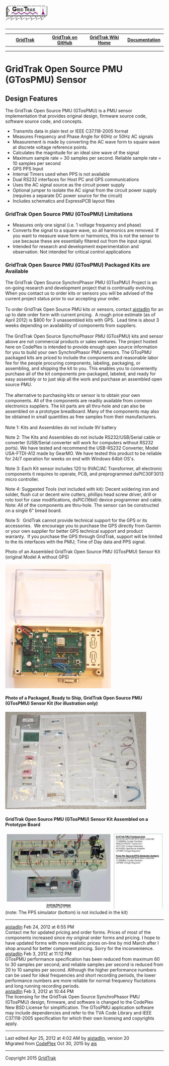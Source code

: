 <html lang="en">
<head>
</head>
<body>
<!--HtmlToGmd.Body-->
<div id="NavigationMenu">
<h1><a href="https://github.com/ajstadlin/GridTrak/blob/master/Documentation/wiki/GridTrak_Home.md">
<img src="https://github.com/ajstadlin/GridTrak/blob/master/Documentation/wiki/GridTrak_Logo.png" alt="Open Source SynchroPhasor PMU" /></a></h1>
<hr />
<table style="width: 100%; border-collapse: collapse; border: 0px solid gray;">
<tr>
<td style="width: 25%; text-align:center;"><b><a href="http://www.gridtrak.com">GridTrak</a></b></td>
<td style="width: 25%; text-align:center;"><b><a href="https://github.com/ajstadlin/GridTrak">GridTrak on GitHub</a></b></td>
<td style="width: 25%; text-align:center;"><b><a href="https://github.com/ajstadlin/GridTrak/blob/master/Documentation/wiki/GridTrak_Home.md">GridTrak Wiki Home</a></b></td>
<td style="width: 25%; text-align:center;"><b><a href="https://github.com/ajstadlin/GridTrak/blob/master/Documentation/wiki/GridTrak_Documentation_Home.md">Documentation</a></b></td>
</tr>
</table>
</div>
<hr />
<!--/HtmlToGmd.Body-->
<div class="WikiContent">
<div class="wikidoc">
<h1>GridTrak Open Source PMU (GTosPMU) Sensor</h1>
<h2>Design Features</h2>
<p>The GridTrak Open Source PMU (GTosPMU) is a PMU sensor implementation that provides original design, firmware source code, software source code, and concepts.</p>
<ul>
<li>Transmits data in plain text or IEEE C37.118-2005 format </li><li>Measures Frequency and Phase Angle for 60Hz or 50Hz AC signals </li><li>Measurement is made by converting the AC wave form to square wave at discrete voltage reference points.
</li><li>Calculates the magnitude for an ideal sine wave of the signal </li><li>Maximum sample rate = 30 samples per second. Reliable sample rate = 10 samples per second
</li><li>GPS PPS Input </li><li>Internal Timers used when PPS is not available </li><li>Dual RS232 interfaces for Host PC and GPS communications </li><li>Uses the AC signal source as the circuit power supply </li><li>Optional jumper to isolate the AC signal from the circuit power supply (requires a separate DC power source for the circuit)
</li><li>Includes schematics and ExpressPCB layout files </li></ul>
<h3>GridTrak Open Source PMU (GTosPMU) Limitations</h3>
<ul>
<li>Measures only one signal (i.e. 1 voltage frequency and phase) </li><li>Converts the signal to a square wave, so all harmonics are removed. If you want to measure wave form or harmonics, this is not the sensor to use because these are essentially filtered out from the input signal.
</li><li>Intended for research and development experimentation and observation. Not intended for critical control applications
</li></ul>
<h3>GridTrak Open Source PMU (GTosPMU) Packaged Kits are Available</h3>
<p>The GridTrak Open Source SynchroPhasor PMU (GTosPMU) Project is an on-going research and development project that is continually evolving. When you contact us to order kits or sensors you will be advised of the current project status prior to our accepting
 your order. <br>
<br>
To order GridTrak Open Source PMU kits or sensors, contact <a href="https://github.com/ajstadlin/GridTrak/blob/master/Documentation/wiki/Contributors/ajstadlin.md">
ajstadlin</a> for an up to date order form with current pricing.&nbsp; A rough price estimate (as of April 2012) is $800 for 3 unassembled kits with GPS.&nbsp; Lead time is about 3 weeks depending on availability of components from suppliers.<br>
<br>
The GridTrak Open Source SyncrhoPhasor PMU (GTosPMU) kits and sensor above are not commercial products or sales ventures. The project hosted here on CodePlex is intended to provide enough open source information for you to build your own SynchroPhasor PMU sensors.
 The GTosPMU packaged kits are priced to include the components and reasonable labor fee for the people procuring components, labeling, packaging, or assembling, and shipping the kit to you. This enables you to conveniently purchase all of the kit components
 pre-packaged, labeled, and ready for easy assembly or to just skip all the work and purchase an assembled open source PMU.
<br>
<br>
The alternative to purchasing kits or sensor is to obtain your own components. All of the components are readily available from common electronics suppliers. The kit parts are all thru-hole and can also be assembled on a prototype breadboard. Many of the components
 may also be obtained in small quantities as free samples from their manufacturers.
<br>
<br>
Note 1: Kits and Assemblies do not include 9V battery</p>
<p>Note 2: The Kits and Assemblies do not include RS232/USB/Serial cable or converter (USB/Serial converter will work for computers without RS232 ports). We have tested and recommend the USB-RS232 Converter, Model USA-FTDI-A12 made by GearMO. We have tested
 this product to be reliable for 24/7 operation for weeks on end with Windows 64bit OS's.</p>
<p>Note 3: Each Kit sensor includes 120 to 9VAC/AC Transformer, all electronic components it requires to operate, PCB, and preprogrammed dsPIC30F3013 micro controller.</p>
<p>Note 4: Suggested Tools (not included with kit): Decent soldering iron and solder, flush cut or decent wire cutters, phillips head screw driver, drill or roto tool for case modifications, dsPIC(16bit) device programmer and cable. Note: All of the components
 are thru-hole. The sensor can be constructed on a single 6&quot; bread board.</p>
<p>Note 5:&nbsp; GridTrak cannot provide technical support for the GPS or its accessories.&nbsp; We encourage you to purchase the GPS directly from Garmin or your own supplier for better GPS technical support and product warranty.&nbsp; If you purchase the
 GPS through GridTrak, support will be limited to the its interfaces with the PMU; Time of Day data and PPS signal.</p>
<p>Photo of an Assembled GridTrak Open Source PMU (GTosPMU) Sensor Kit (original Model A without GPS)</p>
<p><img title="GTosPMU_Model_A_Assembly_web.JPG" src="https://github.com/ajstadlin/GridTrak/blob/master/Documentation/wiki/files/GTosPMU_Model_A_Assembly_web.jpg" alt="GTosPMU_Model_A_Assembly_web.JPG"></p>
<h4>Photo of a Packaged, Ready to Ship, GridTrak Open Source PMU (GTosPMU) Sensor Kit (for illustration only)</h4>
<p><img title="GTosPMU_Mod_A_Kit_web.JPG" src="https://github.com/ajstadlin/GridTrak/blob/master/Documentation/wiki/files/GTosPMU_Mod_A_Kit_web.JPG" alt="GTosPMU_Mod_A_Kit_web.JPG"></p>
<h4>GridTrak Open Source PMU (GTosPMU) Sensor Kit Assembled on a Prototype Board</h4>
<p><img title="GTosPMU_Rev_0_web.jpg" src="https://github.com/ajstadlin/GridTrak/blob/master/Documentation/wiki/files/GTosPMU_Rev_0_web.jpg" alt="GTosPMU_Rev_0_web.jpg">
<br>
(note: The PPS simulator (bottom) is not included in the kit)</p>
</div>
</div>
<hr />
<div class="wikiComments">
<div id="comment22708">
<div class="SubText">
<a name="C22708" />
<a href="https://github.com/ajstadlin/GridTrak/blob/master/Documentation/wiki/Contributors/ajstadlin.md" >ajstadlin</a>
<span class="smartDate" title="2/24/2012 6:55:44 PM" LocalTimeTicks="1330138544">Feb 24, 2012 at 6:55 PM</span>&nbsp;
</div>
Contact me for updated pricing and order forms. Prices of most of the components increased since my original order forms and pricing.   I hope to have updated forms with more realistic prices on-line by mid March after I shop around for better component pricing.  Sorry for the inconvenience.<br />
</div>
<div id="comment22444">
<div class="SubText">
<a name="C22444" />
<a href="https://github.com/ajstadlin/GridTrak/blob/master/Documentation/wiki/Contributors/ajstadlin.md" >ajstadlin</a>
<span class="smartDate" title="2/3/2012 11:12:18 PM" LocalTimeTicks="1328339538">Feb 3, 2012 at 11:12 PM</span>&nbsp;
</div>
GTosPMU performance specification has been reduced from maximum 60 to 30 samples per second&#59; and reliable samples per second is reduced from 20 to 10 samples per second.  Although the higher performance numbers can be used for ideal frequencies and short recording periods, the lower performance numbers are more reliable for normal frequency fluctations and long running recording periods.<br />
</div>
<div id="comment22443">
<div class="SubText">
<a name="C22443" />
<a href="https://github.com/ajstadlin/GridTrak/blob/master/Documentation/wiki/Contributors/ajstadlin.md" >ajstadlin</a>
<span class="smartDate" title="2/3/2012 10:44:15 PM" LocalTimeTicks="1328337855">Feb 3, 2012 at 10:44 PM</span>&nbsp;
</div>
The licensing for the GridTrak Open Source SynchroPhasor PMU &#40;GTosPMU&#41; design, firmware, and software is changed to the CodePlex New BSD License for simplification.  The GTosPMU application software may include dependencies and refer to the TVA Code Library and IEEE C37.118-2005 specification for which their own licensing and copyrights apply.<br />
</div>
</div>
<hr />
<div class="footer">
Last edited <span class="smartDate" title="4/25/2012 4:02:48 AM" LocalTimeTicks="1335351768">Apr 25, 2012 at 4:02 AM</span> by <a id="wikiEditByLink" href="https://github.com/ajstadlin/GridTrak/blob/master/Documentation/wiki/Contributors/ajstadlin.md">ajstadlin</a>, version 20<br />
<!--HtmlToGmd.Migration-->Migrated from <a href="http://gridtrak.codeplex.com/wikipage?title=GridTrak%20Open%20Source%20PMU%20%28GTosPMU%29">CodePlex</a> Oct 30, 2015 by <a href="https://github.com/ajstadlin/GridTrak/blob/master/Documentation/wiki/Contributors/ajstadlin.md">ajs</a><!--/HtmlToGmd.Migration-->
</div>

<!--HtmlToGmd.Foot-->
<div id="copyright">
<hr />
Copyright 2015 <a href="http://www.gridtrak.com">GridTrak</a>
</div>
<!--/HtmlToGmd.Foot-->
</body>
</html>